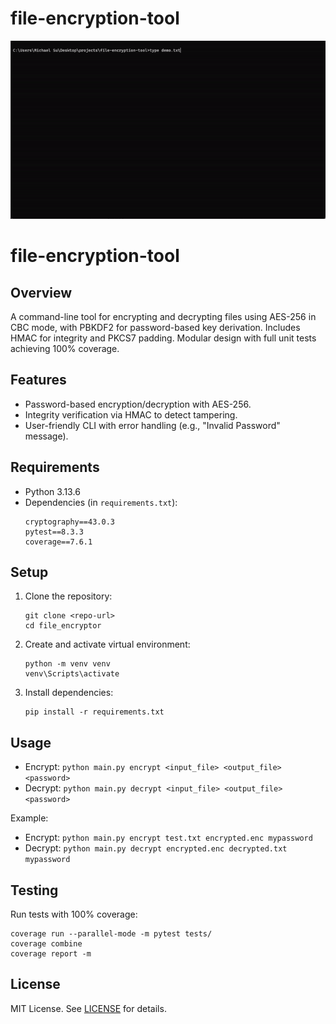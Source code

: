 # file-encryption-tool

![Demo](demo.gif)

# file-encryption-tool

## Overview
A command-line tool for encrypting and decrypting files using AES-256 in CBC mode, with PBKDF2 for password-based key derivation. Includes HMAC for integrity and PKCS7 padding. Modular design with full unit tests achieving 100% coverage.

## Features
- Password-based encryption/decryption with AES-256.
- Integrity verification via HMAC to detect tampering.
- User-friendly CLI with error handling (e.g., "Invalid Password" message).

## Requirements
- Python 3.13.6
- Dependencies (in `requirements.txt`):
  ```
  cryptography==43.0.3
  pytest==8.3.3
  coverage==7.6.1
  ```

## Setup
1. Clone the repository:
   ```
   git clone <repo-url>
   cd file_encryptor
   ```
2. Create and activate virtual environment:
   ```
   python -m venv venv
   venv\Scripts\activate
   ```
3. Install dependencies:
   ```
   pip install -r requirements.txt
   ```

## Usage
- Encrypt: `python main.py encrypt <input_file> <output_file> <password>`
- Decrypt: `python main.py decrypt <input_file> <output_file> <password>`

Example:
- Encrypt: `python main.py encrypt test.txt encrypted.enc mypassword`
- Decrypt: `python main.py decrypt encrypted.enc decrypted.txt mypassword`

## Testing
Run tests with 100% coverage:
```
coverage run --parallel-mode -m pytest tests/
coverage combine
coverage report -m
```

## License

MIT License. See [LICENSE](LICENSE) for details.
